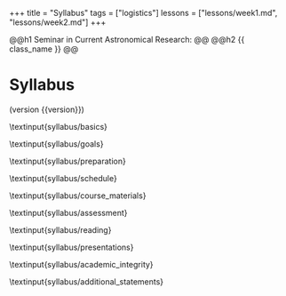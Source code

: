 +++
title = "Syllabus"
tags = ["logistics"]
lessons =  ["lessons/week1.md", "lessons/week2.md"]
+++

@@h1 Seminar in Current Astronomical Research:  @@
@@h2 {{ class_name }} @@

# Syllabus
(version {{version}})

\textinput{syllabus/basics}

\textinput{syllabus/goals}

\textinput{syllabus/preparation}

\textinput{syllabus/schedule}

\textinput{syllabus/course_materials}

\textinput{syllabus/assessment}

\textinput{syllabus/reading}

\textinput{syllabus/presentations}

\textinput{syllabus/academic_integrity}

\textinput{syllabus/additional_statements}
